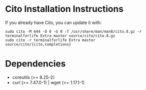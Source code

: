 # Cito Installation Instructions

If you already have Cito, you can update it with:

```
sudo cito -M 644 -O 0 -G 0 -T /usr/share/man/man8/cito.8.gz -r terminalforlife Extra master source/cito/cito.8.gz
sudo cito -r terminalforlife Extra master source/cito/{cito,completions}
```

# Dependencies

  * coreutils (>= 8.25-2)
  * curl (>= 7.47.0-1) | wget (>= 1.17.1-1)
